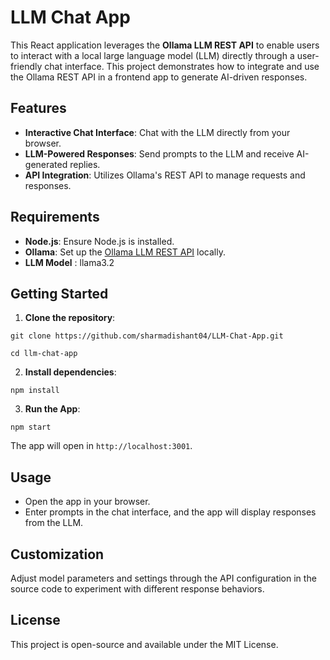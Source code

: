 # LLM Chat App

This React application leverages the **Ollama LLM REST API** to enable users to interact with a local large language model (LLM) directly through a user-friendly chat interface. This project demonstrates how to integrate and use the Ollama REST API in a frontend app to generate AI-driven responses.

## Features

-   **Interactive Chat Interface**: Chat with the LLM directly from your browser.
-   **LLM-Powered Responses**: Send prompts to the LLM and receive AI-generated replies.
-   **API Integration**: Utilizes Ollama's REST API to manage requests and responses.

## Requirements

-   **Node.js**: Ensure Node.js is installed.
-   **Ollama**: Set up the [Ollama LLM REST API](https://github.com/ollama/ollama?tab=readme-ov-file#rest-api) locally.
-   **LLM Model** : llama3.2

## Getting Started

1.  **Clone the repository**:

   
```
git clone https://github.com/sharmadishant04/LLM-Chat-App.git
```

```
cd llm-chat-app
```
    

    
2.  **Install dependencies**:
    
```
npm install
```
    
3.  **Run the App**:
    
```
npm start
```
    
The app will open in `http://localhost:3001`.
    

## Usage

-   Open the app in your browser.
-   Enter prompts in the chat interface, and the app will display responses from the LLM.

## Customization

Adjust model parameters and settings through the API configuration in the source code to experiment with different response behaviors.


## License

This project is open-source and available under the MIT License.
